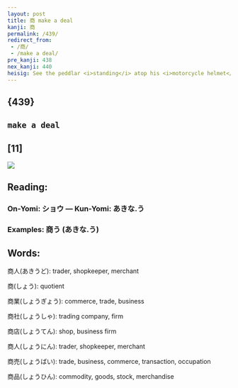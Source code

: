```yaml
---
layout: post
title: 商 make a deal
kanji: 商
permalink: /439/
redirect_from:
 - /商/
 - /make a deal/
pre_kanji: 438
nex_kanji: 440
heisig: See the peddlar <i>standing</i> atop his <i>motorcycle helmet</i> as if it were a soapbox, hawking his wares to passersby. The <i>legs</i> and <i>mouth</i> represent the tools of the trade of <b>making a deal</b> any way you can.
---
```


## {439}

## `make a deal`

## [11]

<div class="stroke"><img src="E59586.png" /></div>

## Reading:

### On-Yomi: ショウ &mdash; Kun-Yomi: あきな.う

### Examples: 商う (あきな.う)

## Words:

商人(あきうど): trader, shopkeeper, merchant

商(しょう): quotient

商業(しょうぎょう): commerce, trade, business

商社(しょうしゃ): trading company, firm

商店(しょうてん): shop, business firm

商人(しょうにん): trader, shopkeeper, merchant

商売(しょうばい): trade, business, commerce, transaction, occupation

商品(しょうひん): commodity, goods, stock, merchandise
